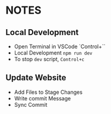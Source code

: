 # NOTES

## Local Development

- Open Terminal in VSCode `Control+\``
- Local Development `npm run dev`
- To stop `dev` script, `Control+c`

## Update Website

- Add Files to Stage Changes
- Write commit Message
- Sync Commit
